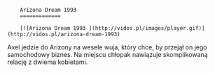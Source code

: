 
        Arizona Dream 1993 
        =============
        
        [![Arizona Dream 1993 ](http://vidos.pl/images/player.gif)](http://vidos.pl/arizona-dream-1993)
        
        
 Axel jedzie do Arizony na wesele wuja, który chce, by przejął on jego samochodowy biznes. Na miejscu chłopak nawiązuje skomplikowaną relację z dwiema kobietami.
    